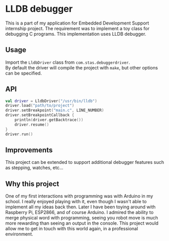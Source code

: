 # LLDB debugger

This is a part of my application for Embedded Development Support internship project. The requirement was to implement a toy class for debugging C programs. This implementation uses LLDB debugger.

## Usage

Import the `LldbDriver` class from `com.stas.debuggerdriver`. \
By default the driver will compile the project with `make`, but other options can be specified.

## API

```kotlin
val driver = LldbDriver("/usr/bin/lldb")
driver.load("path/to/project")
driver.setBreakpoint("main.c", LINE_NUMBER)
driver.setBreakpointCallback {
    println(driver.getBacktrace())
    driver.resume()
}
driver.run()
```

## Improvements
This project can be extended to support additional debugger features such as stepping, watches, etc...

## Why this project
One of my first interactions with programming was with Arduino in my school. 
I really enjoyed playing with it, even though I wasn't able to implement all my ideas back then.
Later I have been toying around with Raspberry Pi, ESP2866, and of course Arduino. I admired the ability to
merge physical word with programming, seeing you robot move is much more rewarding than seeing an output in the console.
This project would allow me to get in touch with this world again, in a professional environment.